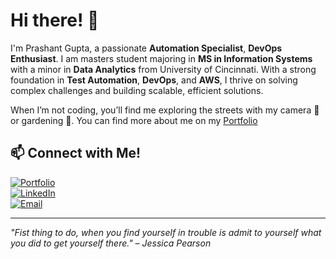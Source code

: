 # Hi there! 👋


I'm Prashant Gupta, a passionate **Automation Specialist**, **DevOps Enthusiast**. I am masters student majoring in **MS in Information Systems** with a minor in **Data Analytics** from University of Cincinnati. With a strong foundation in **Test Automation**, **DevOps**, and **AWS**, I thrive on solving complex challenges and building scalable, efficient solutions.  

When I’m not coding, you’ll find me exploring the streets with my camera 📸 or gardening 🌱.
You can find more about me on my [Portfolio](https://itsprashant.me)


## 📫 Connect with Me!
[![Portfolio](https://img.shields.io/badge/Portfolio-itsprashant.me-orange)](https://itsprashant.me) </br>
[![LinkedIn](https://img.shields.io/badge/LinkedIn-Connect-blue)](https://linkedin.com/in/prashantmgupta) </br>
[![Email](https://img.shields.io/badge/Email-prashantmgupta%40hotmail.com-red)](mailto:prashantmgupta@hotmail.com) </br>

---

*"Fist thing to do, when you find yourself in trouble is admit to yourself what you did to get yourself there."* – *Jessica Pearson*

